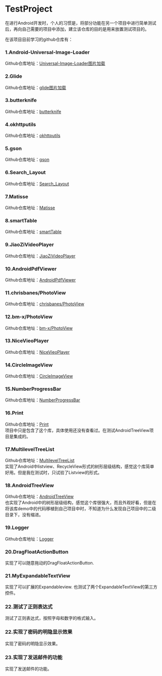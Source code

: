 # TestProject
在进行Android开发时，个人的习惯是，将部分功能在另一个项目中进行简单测试后，再向自己需要的项目中添加，建立该仓库的目的是用来放置测试项目的。

在该项目目前学习的github仓库有：
### 1.Android-Universal-Image-Loader
Github仓库地址：[Universal-Image-Loader图片加载](https://github.com/nostra13/Android-Universal-Image-Loader "Universal-Image-Loader")   

### 2.Glide
Github仓库地址：[glide图片加载](https://github.com/bumptech/glide "glide")  

### 3.butterknife
Github仓库地址：[butterknife](https://github.com/JakeWharton/butterknife "butterknife")

### 4.okhttputils
Github仓库地址：[okhttputils](https://github.com/hongyangAndroid/okhttputils "okhttputils")  

### 5.gson
Github仓库地址：[gson](https://github.com/google/gson "gson")    

### 6.Search_Layout
Github仓库地址：[Search_Layout](https://github.com/Carson-Ho/Search_Layout "Search_Layout") 

### 7.Matisse
Github仓库地址：[Matisse](https://github.com/zhihu/Matisse "Matisse") 

### 8.smartTable
Github仓库地址：[smartTable](https://github.com/huangyanbin/smartTable "smartTable") 

### 9.JiaoZiVideoPlayer
Github仓库地址：[JiaoZiVideoPlayer](https://github.com/Jzvd/JiaoZiVideoPlayer "JiaoZiVideoPlayer") 

### 10.AndroidPdfViewer
Github仓库地址：[AndroidPdfViewer](https://github.com/barteksc/AndroidPdfViewer "AndroidPdfViewer") 

### 11.chrisbanes/PhotoView
Github仓库地址：[chrisbanes/PhotoView](https://github.com/chrisbanes/PhotoView "PhotoView") 

### 12.bm-x/PhotoView
Github仓库地址：[bm-x/PhotoView](https://github.com/bm-x/PhotoView "PhotoView") 

### 13.NiceVieoPlayer
Github仓库地址：[NiceVieoPlayer](https://github.com/xiaoyanger0825/NiceVieoPlayer "NiceVieoPlayer")

### 14.CircleImageView
Github仓库地址：[CircleImageView](https://github.com/hdodenhof/CircleImageView "CircleImageView")

### 15.NumberProgressBar
Github仓库地址：[NumberProgressBar](https://github.com/daimajia/NumberProgressBar "NumberProgressBar")

### 16.Print
Github仓库地址：[Print](https://github.com/johnkil/Print/ "Print")  
项目中只是包含了这个库，具体使用还没有查看过。在测试AndroidTreeView项目是集成的。

### 17.MultilevelTreeList
Github仓库地址：[MultilevelTreeList](https://github.com/zhangke3016/MultilevelTreeList "MultilevelTreeList")  
实现了Android中listview、RecycleView形式的树形层级结构，感觉这个库简单好用。但是我在测试时，只试验了Listview的形式。

### 18.AndroidTreeView
Github仓库地址：[AndroidTreeView](https://github.com/bmelnychuk/AndroidTreeView "AndroidTreeView")  
也实现了Android中的树形层级结构，感觉这个库很强大，而且外观好看，但是在将该库demo中的代码移植到自己项目中时，不知道为什么发现自己项目中的二级目录下，没有缩进。

### 19.Logger
Github仓库地址：[Logger](https://github.com/orhanobut/logger "Logger")  

### 20.DragFloatActionButton
实现了可以随意拖动的DragFloatActionButton.

### 21.MyExpandableTextView
实现了可以扩展的Expandableview. 也测试了两个ExpandableTextView的第三方控件。

### 22.测试了正则表达式
测试了正则表达式，按照字母和数字的格式输入。

### 22.实现了密码的明隐显示效果
实现了密码的明隐显示效果。

### 23.实现了发送邮件的功能
实现了发送邮件的功能。